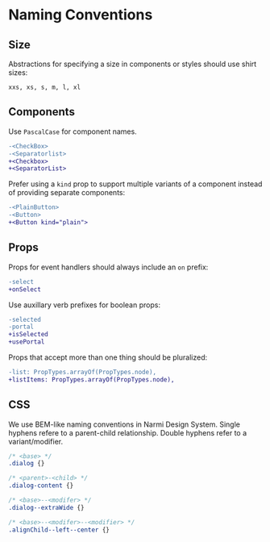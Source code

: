# Naming Conventions

## Size

Abstractions for specifying a size in components or styles should use shirt sizes:

```
xxs, xs, s, m, l, xl
```

## Components

Use `PascalCase` for component names.

```diff
-<CheckBox>
-<Separatorlist>
+<Checkbox>
+<SeparatorList>
```

Prefer using a `kind` prop to support multiple variants of a component instead of providing separate components:

```diff
-<PlainButton>
-<Button>
+<Button kind="plain">
```

## Props

Props for event handlers should always include an `on` prefix:

```diff
-select
+onSelect
```

Use auxillary verb prefixes for boolean props:

```diff
-selected
-portal
+isSelected
+usePortal
```

Props that accept more than one thing should be pluralized:

```diff
-list: PropTypes.arrayOf(PropTypes.node),
+listItems: PropTypes.arrayOf(PropTypes.node),
```

## CSS

We use BEM-like naming conventions in Narmi Design System. Single hyphens refere to a parent-child relationship. Double hyphens refer to a variant/modifier.

```css
/* <base> */
.dialog {}

/* <parent>-<child> */
.dialog-content {}

/* <base>--<modifer> */
.dialog--extraWide {}

/* <base>--<modifer>--<modifier> */
.alignChild--left--center {}
```
